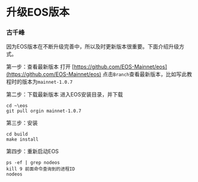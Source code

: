 # 升级EOS版本
### 古千峰

因为EOS版本在不断升级完善中，所以及时更新版本很重要。下面介绍升级方式。

第一步：查看最新版本
打开 [https://github.com/EOS-Mainnet/eos](https://github.com/EOS-Mainnet/eos) 点击`Branch`查看最新版本，比如写此教程时的版本为`mainnet-1.0.7`

第二步：下载最新版本
进入EOS安装目录，并下载
```
cd ~\eos
git pull orgin mainnet-1.0.7
```

第三步：安装
```
cd build
make install
```

第四步：重新启动EOS
```
ps -ef | grep nodeos
kill 9 前面命令查询到的进程ID
nodeos
```
